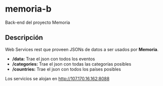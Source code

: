 memoria-b
=========

Back-end del proyecto Memoria

## Descripción

Web Services rest que proveen JSONs de datos a ser usados por **Memoria**.

- **/data:** Trae el json con todos los eventos
- **/categories:** Trae el json con todas las categorías posibles
- **/countries:** Trae el json con todos los países posibles

Los servicios se alojan en http://107.170.16.162:8088
